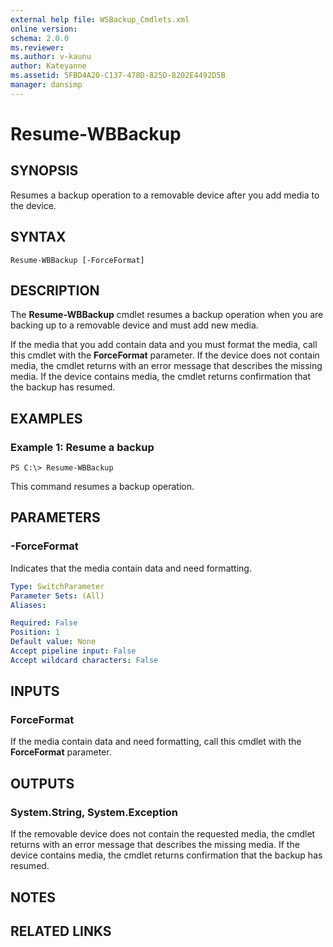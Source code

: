 ```yaml
---
external help file: WSBackup_Cmdlets.xml
online version: 
schema: 2.0.0
ms.reviewer:
ms.author: v-kaunu
author: Kateyanne
ms.assetid: 5FBD4A20-C137-478D-825D-8202E4492D5B
manager: dansimp
---
```


# Resume-WBBackup

## SYNOPSIS
Resumes a backup operation to a removable device after you add media to the device.

## SYNTAX

```
Resume-WBBackup [-ForceFormat]
```

## DESCRIPTION
The **Resume-WBBackup** cmdlet resumes a backup operation when you are backing up to a removable device and must add new media.

If the media that you add contain data and you must format the media, call this cmdlet with the **ForceFormat** parameter.
If the device does not contain media, the cmdlet returns with an error message that describes the missing media.
If the device contains media, the cmdlet returns confirmation that the backup has resumed.

## EXAMPLES

### Example 1: Resume a backup
```
PS C:\> Resume-WBBackup
```

This command resumes a backup operation.

## PARAMETERS

### -ForceFormat
Indicates that the media contain data and need formatting.

```yaml
Type: SwitchParameter
Parameter Sets: (All)
Aliases: 

Required: False
Position: 1
Default value: None
Accept pipeline input: False
Accept wildcard characters: False
```

## INPUTS

### ForceFormat
If the media contain data and need formatting, call this cmdlet with the **ForceFormat** parameter.

## OUTPUTS

### System.String, System.Exception
If the removable device does not contain the requested media, the cmdlet returns with an error message that describes the missing media.
If the device contains media, the cmdlet returns confirmation that the backup has resumed.

## NOTES

## RELATED LINKS



